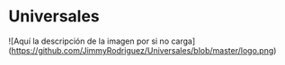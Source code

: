 # Universales

![Aquí la descripción de la imagen por si no carga]
(https://github.com/JimmyRodriguez/Universales/blob/master/logo.png)

